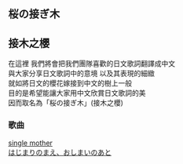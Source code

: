 ## 桜の接ぎ木
## 接木之櫻

在這裡 我們將會把我們團隊喜歡的日文歌詞翻譯成中文<br>
與大家分享日文歌詞中的意境 以及其表現的細緻<br>
就如將日文的櫻花嫁接到中文的樹上一般<br>
目的是希望能讓大家用中文欣賞日文歌詞的美<br>
因而取名為「桜の接ぎ木」(接木之櫻)

### 歌曲
[single mother](https://lyrics-meme-translation.github.io/single-mother/)<br>
[はじまりのまえ、おしまいのあと](https://lyrics-meme-translation.github.io/Hajimarinomae-Oshimainoato/)
